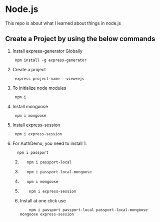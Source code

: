 # Node.js
This repo is about what I learned about things in node.js
## Create a Project by using the below commands
1. Install express-generator Globally
   ```
    npm install -g express-generator
   ```
2. Create a project
   ```
    express project-name --view=ejs
   ```
3. To initialize node modules
   ```
    npm i 
   ```
4. Install mongoose
   ```
    npm i mongoose
   ```
5. Install express-session
   ```
    npm i express-session
   ```
6. For AuthDemo, you need to install
   1.
      ```
        npm i passport
      ```
   2.
      ```
         npm i passport-local
      ```
   3.
      ```
         npm i passport-local-mongoose
      ```
   4.
      ```
         npm i mongoose
      ```
   5.
      ```
          npm i express-session
      ```
   6. Install at one click use 
      ```
          npm i passport passport-local passport-local-mongoose mongoose express-session
      ```
